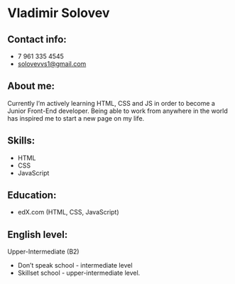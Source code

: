 # Vladimir Solovev

## Contact info:
* 7 961 335 4545
* solovevvs1@gmail.com

## About me:
Currently I’m actively learning HTML, CSS and JS in order to become a Junior Front-End developer. 
Being able to work from anywhere in the world has inspired me to start a new page on my life.

## Skills:
* HTML
* CSS
* JavaScript

## Education:
* edX.com (HTML, CSS, JavaScript)

## English level:
Upper-Intermediate (B2)
* Don’t speak school - intermediate level
* Skillset school - upper-intermediate level.
